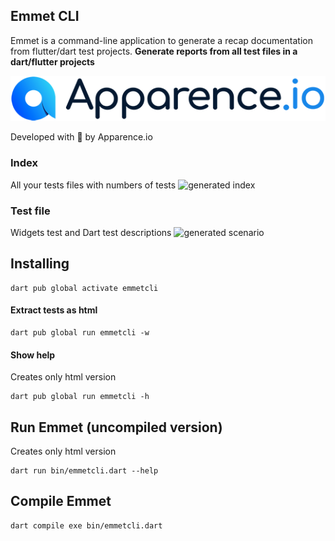 ## Emmet CLI
Emmet is a command-line application to generate a recap documentation from flutter/dart test projects. 
**Generate reports from all test files in a dart/flutter projects**

<img src="https://github.com/Apparence-io/emmet-cli/blob/e5396f22ae011ee5df13fc342056c5841ef822d0/doc/assets/logo.png" alt="Apparence.io logo">

Developed with 💙 by Apparence.io

### Index 
All your tests files with numbers of tests
![generated index](https://i.postimg.cc/zfNR7rbz/Capture-d-e-cran-2021-03-12-a-08-50-37.png) 

### Test file 
Widgets test and Dart test descriptions 
![generated scenario](https://i.postimg.cc/4dNHCQQj/Capture-d-e-cran-2021-03-12-a-08-51-09.png)

## Installing 
```
dart pub global activate emmetcli
```

#### Extract tests as html
```
dart pub global run emmetcli -w
```

#### Show help 
Creates only html version
```
dart pub global run emmetcli -h
```

## Run Emmet (uncompiled version)
Creates only html version
```
dart run bin/emmetcli.dart --help
```

## Compile Emmet 
```
dart compile exe bin/emmetcli.dart
```

